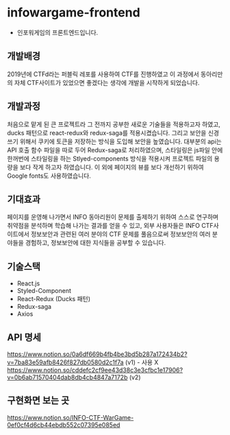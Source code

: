 # infowargame-frontend
- 인포워게임의 프론트엔드입니다. 
## 개발배경
2019년에 CTFd라는 퍼블릭 레포를 사용하여 CTF를 진행하였고 이 과정에서 동아리만의 자체 CTF사이트가 있었으면 좋겠다는 생각에 개발을 시작하게 되었습니다.
## 개발과정
처음으로 맡게 된 큰 프로젝트라 그 전까지 공부한 새로운 기술들을 적용하고자 하였고, ducks 패턴으로 react-redux와 redux-saga를 적용시켰습니다.
그리고 보안을 신경쓰기 위해서 쿠키에 토큰을 저장하는 방식을 도입해 보안을 높였습니다.
대부분의 api는 API 호출 함수 파일을 따로 두어 Redux-saga로 처리하였으며, 
스타일링은 js파일 안에 한꺼번에 스타일링을 하는 Stlyed-components 방식을 적용시켜 프로젝트 파일의 용량을 보다 작게 하고자 하였습니다. 
이 외에 페이지의 뷰를 보다 개선하기 위하여 Google fonts도 사용하였습니다. 
## 기대효과
페이지를 운영해 나가면서 INFO 동아리원이 문제를 출제하기 위하여 스스로 연구하며 취약점을 분석하며 학습해 나가는 결과를 얻을 수 있고, 
외부 사용자들은 INFO CTF사이트에서 정보보안과 관련된 여러 분야의 CTF 문제를 풀음으로써 정보보안의 여러 분야들을 경험하고, 정보보안에 대한 지식들을 공부할 수 있습니다.
## 기술스택
- React.js
- Styled-Component
- React-Redux (Ducks 패턴)
- Redux-saga
- Axios
## API 명세
https://www.notion.so/0a6df669b4fb4be3bd5b287a172434b2?v=7ba83e59afb8426f827db0580d2c1f7a (v1) - 사용 X
https://www.notion.so/cddefc2cf9ee43d38c3e3cfbc1e17906?v=0b6ab71570404dab8db4cb4847a7172b (v2)
## 구현화면 보는 곳
https://www.notion.so/INFO-CTF-WarGame-0ef0cf4d6cb44ebdb552c07395e085ed

